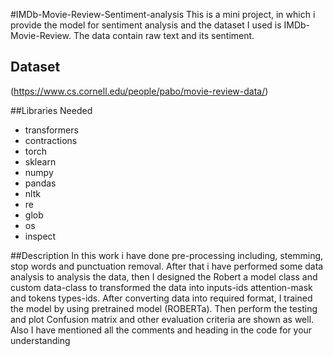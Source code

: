 #IMDb-Movie-Review-Sentiment-analysis
This is a mini project, in which i provide the model for sentiment analysis and the dataset I used is IMDb-Movie-Review. The data contain raw text and its sentiment. 
## Dataset
(https://www.cs.cornell.edu/people/pabo/movie-review-data/)

##Libraries Needed
- transformers
- contractions
- torch
- sklearn
- numpy
- pandas
- nltk
- re
- glob
- os
- inspect

##Description
In this work i have done pre-processing including, stemming, stop words and punctuation removal. After that i have performed some data analysis to analysis the data, then I designed the Robert a model class and custom data-class to transformed the data into inputs-ids attention-mask and tokens types-ids. After converting data into required format, I trained the model by using pretrained model (ROBERTa). Then perform the testing and plot Confusion matrix and other evaluation criteria are shown as well.
Also I have mentioned all the comments and heading in the code for your understanding



